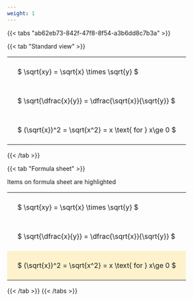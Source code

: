 ```yaml
---
weight: 1
---
```


{{< tabs "ab62eb73-842f-47f8-8f54-a3b6dd8c7b3a" >}}

{{< tab "Standard view" >}}

<style type="text/css">
#T_2a7d6 th.col_heading {
  text-align: left;
  font-size: 1em;
}
#T_2a7d6 td {
  text-align: left;
  font-size: 1em;
  padding: 1.5em;
}
</style>
<table id="T_2a7d6">
  <thead>
  </thead>
  <tbody>
    <tr>
      <td id="T_2a7d6_row0_col0" class="data row0 col0" >$ \sqrt{xy} = \sqrt{x} \times \sqrt{y} $</td>
    </tr>
    <tr>
      <td id="T_2a7d6_row1_col0" class="data row1 col0" >$ \sqrt{\dfrac{x}{y}} = \dfrac{\sqrt{x}}{\sqrt{y}} $</td>
    </tr>
    <tr>
      <td id="T_2a7d6_row2_col0" class="data row2 col0" >$ (\sqrt{x})^2 = \sqrt{x^2} = x \text{ for } x\ge 0 $</td>
    </tr>
  </tbody>
</table>
{{< /tab >}}

{{< tab "Formula sheet" >}}

Items on formula sheet are highlighted 
<br>
<style type="text/css">
#T_52526 th.col_heading {
  text-align: left;
  font-size: 1em;
}
#T_52526 td {
  text-align: left;
  font-size: 1em;
  padding: 1.5em;
}
#T_52526_row0_col0, #T_52526_row1_col0 {
  background-color: rgba(0,0,0,0);
}
#T_52526_row2_col0 {
  background-color: rgba(255,194,10, 0.2);
}
</style>
<table id="T_52526">
  <thead>
  </thead>
  <tbody>
    <tr>
      <td id="T_52526_row0_col0" class="data row0 col0" >$ \sqrt{xy} = \sqrt{x} \times \sqrt{y} $</td>
    </tr>
    <tr>
      <td id="T_52526_row1_col0" class="data row1 col0" >$ \sqrt{\dfrac{x}{y}} = \dfrac{\sqrt{x}}{\sqrt{y}} $</td>
    </tr>
    <tr>
      <td id="T_52526_row2_col0" class="data row2 col0" >$ (\sqrt{x})^2 = \sqrt{x^2} = x \text{ for } x\ge 0 $</td>
    </tr>
  </tbody>
</table>
{{< /tab >}}
{{< /tabs >}}